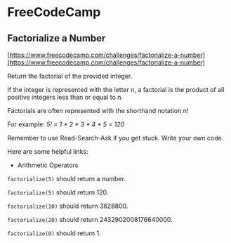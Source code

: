 # FreeCodeCamp
## Factorialize a Number

[https://www.freecodecamp.com/challenges/factorialize-a-number](https://www.freecodecamp.com/challenges/factorialize-a-number)

Return the factorial of the provided integer.

If the integer is represented with the letter n, a factorial is the product of all positive integers less than or equal to n.

Factorials are often represented with the shorthand notation n!

For example: *5! = 1 * 2 * 3 * 4 * 5 = 120*

Remember to use Read-Search-Ask if you get stuck. Write your own code.

Here are some helpful links:

* Arithmetic Operators

`factorialize(5)` should return a number.

`factorialize(5)` should return 120.

`factorialize(10)` should return 3628800.

`factorialize(20)` should return 2432902008176640000.

`factorialize(0)` should return 1.
